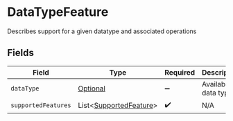 # DataTypeFeature

Describes support for a given datatype and associated operations


## Fields

| Field                                                                 | Type                                                                  | Required                                                              | Description                                                           | Example                                                               |
| --------------------------------------------------------------------- | --------------------------------------------------------------------- | --------------------------------------------------------------------- | --------------------------------------------------------------------- | --------------------------------------------------------------------- |
| `dataType`                                                            | [Optional<DataTypes>](../../models/components/DataTypes.md)           | :heavy_minus_sign:                                                    | Available data types                                                  | invoices                                                              |
| `supportedFeatures`                                                   | List<[SupportedFeature](../../models/components/SupportedFeature.md)> | :heavy_check_mark:                                                    | N/A                                                                   |                                                                       |